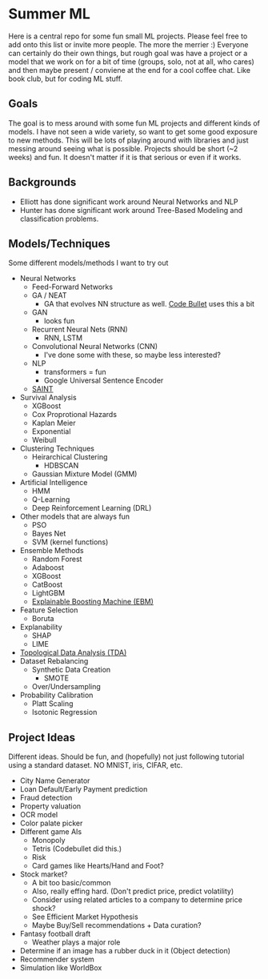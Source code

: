 # Summer ML
Here is a central repo for some fun small ML projects. Please feel free to add onto this list or invite more people. The more the merrier :)
Everyone can certainly do their own things, but rough goal was have a project or a model that we work on for a bit of time (groups, solo, not at all, who cares) and then maybe present / conviene at the end for a cool coffee chat. Like book club, but for coding ML stuff.

## Goals
The goal is to mess around with some fun ML projects and different kinds of models.
I have not seen a wide variety, so want to get some good exposure to new methods.
This will be lots of playing around with libraries and just messing around seeing what is possible.
Projects should be short (~2 weeks) and fun. It doesn't matter if it is that serious or even if it works. 

## Backgrounds
- Elliott has done significant work around Neural Networks and NLP
- Hunter has done significant work around Tree-Based Modeling and classification problems.

## Models/Techniques
Some different models/methods I want to try out
- Neural Networks
    - Feed-Forward Networks
    - GA / NEAT
        - GA that evolves NN structure as well. [Code Bullet](https://www.youtube.com/c/CodeBullet) uses this a bit
    - GAN
        - looks fun
    - Recurrent Neural Nets (RNN)
        - RNN, LSTM
    - Convolutional Neural Networks (CNN)
        - I've done some with these, so maybe less interested?
    - NLP
        - transformers = fun
        - Google Universal Sentence Encoder
    - [SAINT](https://github.com/somepago/saint)
- Survival Analysis
    - XGBoost
    - Cox Proprotional Hazards
    - Kaplan Meier
    - Exponential
    - Weibull
- Clustering Techniques
    - Heirarchical Clustering
        - HDBSCAN
    - Gaussian Mixture Model (GMM)
- Artificial Intelligence
    - HMM
    - Q-Learning
    - Deep Reinforcement Learning (DRL)
- Other models that are always fun
    - PSO
    - Bayes Net
    - SVM (kernel functions)
- Ensemble Methods
    - Random Forest
    - Adaboost 
    - XGBoost 
    - CatBoost 
    - LightGBM
    - [Explainable Boosting Machine (EBM)](https://interpret.ml/docs/ebm.html)
- Feature Selection
    - Boruta
- Explanability
    - SHAP
    - LIME
- [Topological Data Analysis (TDA)](ayasdi.com)
- Dataset Rebalancing
    - Synthetic Data Creation
        - SMOTE
    - Over/Undersampling
- Probability Calibration
    - Platt Scaling
    - Isotonic Regression

## Project Ideas
Different ideas. Should be fun, and (hopefully) not just following tutorial using a standard dataset.
NO MNIST, iris, CIFAR, etc. 

- City Name Generator
- Loan Default/Early Payment prediction
- Fraud detection
- Property valuation
- OCR model
- Color palate picker
- Different game AIs
    - Monopoly
    - Tetris (Codebullet did this.)
    - Risk
    - Card games like Hearts/Hand and Foot?
- Stock market?
    - A bit too basic/common
    - Also, really effing hard. (Don't predict price, predict volatility)
    - Consider using related articles to a company to determine price shock?
    - See Efficient Market Hypothesis
    - Maybe Buy/Sell recommendations + Data curation?
- Fantasy football draft 
    - Weather plays a major role
- Determine if an image has a rubber duck in it (Object detection)
- Recommender system
- Simulation like WorldBox

